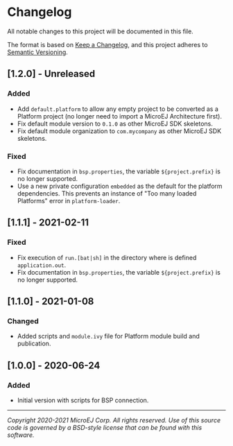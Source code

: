 # Changelog

All notable changes to this project will be documented in this file.

The format is based on [Keep a Changelog](https://keepachangelog.com/en/1.0.0/),
and this project adheres to [Semantic Versioning](https://semver.org/spec/v2.0.0.html).

## [1.2.0] - Unreleased

### Added

- Add `default.platform` to allow any empty project to be converted as a Platform project (no longer need to import a MicroEJ Architecture first).
- Fix default module version to `0.1.0` as other MicroEJ SDK skeletons.
- Fix default module organization to `com.mycompany` as other MicroEJ SDK skeletons.

### Fixed

- Fix documentation in `bsp.properties`, the variable `${project.prefix}` is no longer supported.
- Use a new private configuration ``embedded`` as the default for the platform dependencies.  This prevents an instance of "Too many loaded Platforms" error in `platform-loader`.

## [1.1.1] - 2021-02-11

### Fixed

- Fix execution of `run.[bat|sh]` in the directory where is defined `application.out`.
- Fix documentation in `bsp.properties`, the variable `${project.prefix}` is no longer supported.

## [1.1.0] - 2021-01-08

### Changed

 - Added scripts and `module.ivy` file for Platform module build and publication.

## [1.0.0] - 2020-06-24

### Added

  - Initial version with scripts for BSP connection.
  
---
_Copyright 2020-2021 MicroEJ Corp. All rights reserved._
_Use of this source code is governed by a BSD-style license that can be found with this software._
